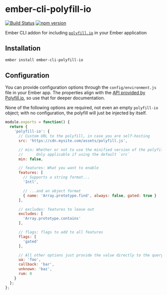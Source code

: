 # ember-cli-polyfill-io

[![Build Status](https://travis-ci.org/alexlafroscia/ember-cli-polyfill-io.svg?branch=master)](https://travis-ci.org/alexlafroscia/ember-cli-polyfill-io)
[![npm version](https://badge.fury.io/js/ember-cli-polyfill-io.svg)](https://badge.fury.io/js/ember-cli-polyfill-io)

Ember CLI addon for including [`polyfill.io`][polyfill-io] in your Ember application

## Installation

```bash
ember install ember-cli-polyfill-io
```

## Configuration

You can provide configuration options through the `config/environment.js` file in your Ember app.  The properties align with the [API provided by Polyfill.io][polyfill-docs], so use that for deeper documentation.

None of the following options are required, not even an empty `polyfill-io` object; with no configuration, the polyfill will just be injected by itself.

```javascript
module.exports = function() {
  return {
    'polyfill-io': {
      // Custom URL to the polyfill, in case you are self-hosting
      src: 'https://cdn.mysite.com/assets/polyfill.js',

      // min: Whether or not to use the minified version of the polyfill
      //      Only applicable if using the default `src`
      min: false,

      // features: What you want to enable
      features: [
        // Supports a string format...
        'Intl',

        // ...and an object format
        { name: 'Array.prototype.find', always: false, gated: true }
      ],

      // excludes: features to leave out
      excludes: [
        'Array.prototype.contains'
      ],

      // flags: flags to add to all features
      flags: [
        'gated'
      ],

      // All other options just provide the value directly to the query param
      ua: 'foo',
      callback: 'bar',
      unknown: 'baz',
      rum: 0
    }
  };
};
```

[polyfill-io]: https://polyfill.io/v3/
[polyfill-docs]: https://polyfill.io/v3/api/
